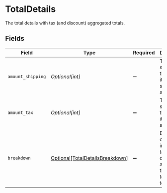 # TotalDetails

The total details with tax (and discount) aggregated totals.


## Fields

| Field                                                                           | Type                                                                            | Required                                                                        | Description                                                                     |
| ------------------------------------------------------------------------------- | ------------------------------------------------------------------------------- | ------------------------------------------------------------------------------- | ------------------------------------------------------------------------------- |
| `amount_shipping`                                                               | *Optional[int]*                                                                 | :heavy_minus_sign:                                                              | This is the sum of all the price item shipping amounts.                         |
| `amount_tax`                                                                    | *Optional[int]*                                                                 | :heavy_minus_sign:                                                              | This is the sum of all the price item tax amounts.                              |
| `breakdown`                                                                     | [Optional[TotalDetailsBreakdown]](../../models/shared/totaldetailsbreakdown.md) | :heavy_minus_sign:                                                              | Breakdown of individual tax (and discount) amounts that add up to the totals.   |